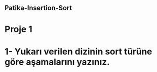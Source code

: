 ## Patika-Insertion-Sort

# Proje 1


# 1- Yukarı verilen dizinin sort türüne göre aşamalarını yazınız.

